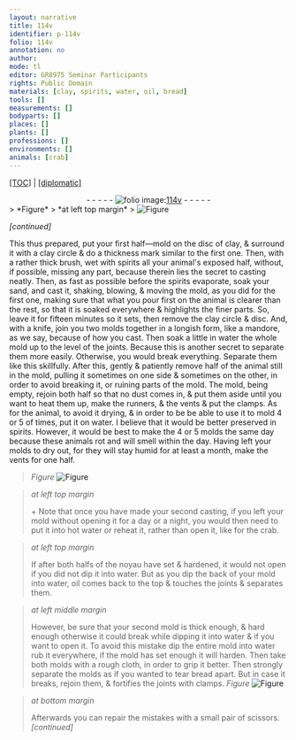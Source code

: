 ```yaml
---
layout: narrative
title: 114v
identifier: p-114v
folio: 114v
annotation: no
author:
mode: tl
editor: GR8975 Seminar Participants
rights: Public Domain
materials: [clay, spirits, water, oil, bread]
tools: []
measurements: []
bodyparts: []
places: []
plants: []
professions: []
environments: []
animals: [crab]
---
```


<p><a href="{{ site.baseurl }}/translation/">[TOC]</a> | <a href="{{ site.baseurl }}/texts/p-114v_tc/" target="_blank">[diplomatic]</a></p><div class="folio" align="center">- - - - - <a href="http://gallica.bnf.fr/ark:/12148/btv1b10500001g/f234.image" target="_blank"><img src="https://cu-mkp.github.io/2017-workshop-edition/assets/photo-icon.png" alt="folio image: " style="display:inline-block; margin-bottom:-3px;"/>114v</a> - - - - - </div>  
> *Figure*
> *at left top margin*
> <a href="https://drive.google.com/open?id=0B9-oNrvWdlO5dmlRQm1lTjc4aXc" target="_blank"><img src="https://cu-mkp.github.io/GR8975-edition/assets/photo-icon.png" alt="Figure" style="display:inline-block; margin-bottom:-3px;"/></a>
 
 
*[continued]*
  
This thus prepared, put your first half—mold on the disc of <span class="m">clay</span>, & surround it with <span class="sup">a clay</span> circle & do a thickness mark similar to the first one. Then, with a rather thick brush, wet with <span class="m">spirits</span> all your animal's exposed half, without, if possible, missing any part, because therein lies the secret to casting neatly. Then, as fast as possible before the <span class="m">spirits</span> evaporate, soak your sand, and cast it, shaking, blowing, & moving the mold, as you did for the first one, making sure that what you pour first on the animal is clearer than the rest, so that it is soaked everywhere & highlights the finer parts. So, leave it for fifteen minutes so it sets, then remove the <span class="m">clay</span> circle & disc. And, with a knife, join you two molds together in a longish form, like a mandore, as we say, because of how you cast. Then soak a little in <span class="m">water</span> the whole mold up to the level of the joints. Because this is another secret to separate them <span class="sup">more easily</span>. Otherwise, you would break everything. Separate them like this skillfully. After this, gently & patiently remove half of the animal still in the mold, pulling it sometimes on one side & sometimes on the other, in order to avoid breaking it, or ruining parts of the mold. The mold, being empty, rejoin both half so that no dust comes in, & put them aside until you want to heat them up, make the runners, & the vents & put the clamps. As for the animal, to avoid it drying, & in order to be be able to use it to mold 4 or 5 of times, put it on <span class="m">water</span>. I believe that it would be better preserved in <span class="m">spirits</span>. However, it would be best to make the 4 or 5 molds the same day because these animals rot and will smell within the day. Having left your molds to dry out, for they will stay humid for at least a month, make the vents for one half. 
> *Figure*
> <a href="https://drive.google.com/open?id=0B9-oNrvWdlO5dkk3MW10YzNIbDg" target="_blank"><img src="https://cu-mkp.github.io/GR8975-edition/assets/photo-icon.png" alt="Figure" style="display:inline-block; margin-bottom:-3px;"/></a>

 
> *at left top margin*
> 
> 
>   \+ Note that once you have made your second casting, if you left your mold without opening it for a day or a night, you would then need to put it into hot <span class="m">water</span> or reheat it, rather than open it, like for the <span class="al">crab</span>.
 
> *at left top margin*
> 
> 
>   If after both halfs of the noyau have set & hardened, it would not open if you did not dip it into <span class="m">water</span>. But as you dip the back of your mold into <span class="m">water</span>, <span class="m">oil</span> comes back to the top & touches the joints & separates them.
 
> *at left middle margin*
> 
> 
>   However, be sure that your second mold is thick enough, & hard enough otherwise it could break while dipping it into <span class="m">water</span> & if you want to open it. To avoid this mistake dip the entire mold into <span class="m">water</span> rub it everywhere, if the mold has set enough it will harden. Then take both molds with a rough cloth, in order to grip it better. Then strongly separate the molds as if you wanted to tear <span class="m">bread</span> apart. But in case it breaks, rejoin them, & fortifies the joints with clamps. 
> *Figure*
> <a href="https://drive.google.com/open?id=0B9-oNrvWdlO5NmZxVUxKTmhYSXM" target="_blank"><img src="https://cu-mkp.github.io/GR8975-edition/assets/photo-icon.png" alt="Figure" style="display:inline-block; margin-bottom:-3px;"/></a>
 
 
> *at bottom margin*
> 
> 
>   Afterwards you can repair the mistakes with a small pair of scissors. 
*[continued]*
 
 
